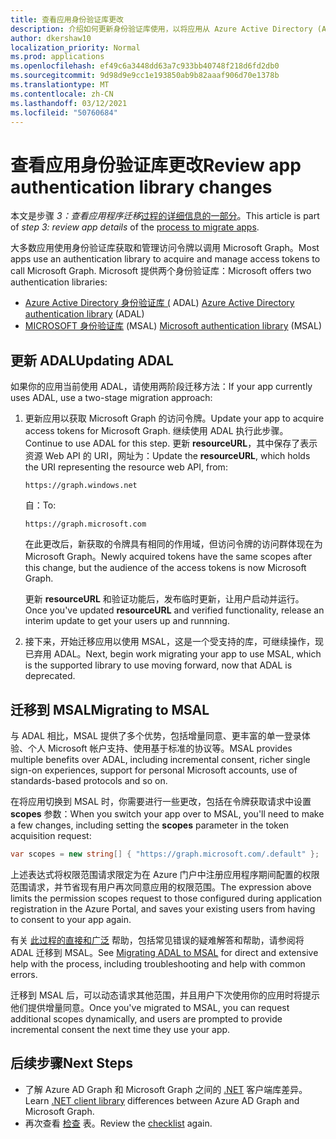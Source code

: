 ```yaml
---
title: 查看应用身份验证库更改
description: 介绍如何更新身份验证库使用，以将应用从 Azure Active Directory (Azure AD) API 迁移到 Microsoft Graph API。
author: dkershaw10
localization_priority: Normal
ms.prod: applications
ms.openlocfilehash: ef49c6a3448dd63a7c933bb40748f218d6fd2db0
ms.sourcegitcommit: 9d98d9e9cc1e193850ab9b82aaaf906d70e1378b
ms.translationtype: MT
ms.contentlocale: zh-CN
ms.lasthandoff: 03/12/2021
ms.locfileid: "50760684"
---
```

# <a name="review-app-authentication-library-changes"></a><span data-ttu-id="17bef-103">查看应用身份验证库更改</span><span class="sxs-lookup"><span data-stu-id="17bef-103">Review app authentication library changes</span></span>

<span data-ttu-id="17bef-104">本文是步骤 *3：查看应用程序迁移*[过程的详细信息的一部分](migrate-azure-ad-graph-planning-checklist.md)。</span><span class="sxs-lookup"><span data-stu-id="17bef-104">This article is part of *step 3: review app details* of the [process to migrate apps](migrate-azure-ad-graph-planning-checklist.md).</span></span>

<span data-ttu-id="17bef-105">大多数应用使用身份验证库获取和管理访问令牌以调用 Microsoft Graph。</span><span class="sxs-lookup"><span data-stu-id="17bef-105">Most apps use an authentication library to acquire and manage access tokens to call Microsoft Graph.</span></span>  <span data-ttu-id="17bef-106">Microsoft 提供两个身份验证库：</span><span class="sxs-lookup"><span data-stu-id="17bef-106">Microsoft offers two authentication libraries:</span></span>

- <span data-ttu-id="17bef-107">[Azure Active Directory 身份验证库 (](/azure/active-directory/develop/active-directory-authentication-libraries) ADAL) </span><span class="sxs-lookup"><span data-stu-id="17bef-107">[Azure Active Directory authentication library](/azure/active-directory/develop/active-directory-authentication-libraries) (ADAL)</span></span>
- <span data-ttu-id="17bef-108">[MICROSOFT 身份验证库](/azure/active-directory/develop/reference-v2-libraries) (MSAL) </span><span class="sxs-lookup"><span data-stu-id="17bef-108">[Microsoft authentication library](/azure/active-directory/develop/reference-v2-libraries) (MSAL)</span></span>

## <a name="updating-adal"></a><span data-ttu-id="17bef-109">更新 ADAL</span><span class="sxs-lookup"><span data-stu-id="17bef-109">Updating ADAL</span></span>

<span data-ttu-id="17bef-110">如果你的应用当前使用 ADAL，请使用两阶段迁移方法：</span><span class="sxs-lookup"><span data-stu-id="17bef-110">If your app currently uses ADAL, use a two-stage migration approach:</span></span>

1. <span data-ttu-id="17bef-111">更新应用以获取 Microsoft Graph 的访问令牌。</span><span class="sxs-lookup"><span data-stu-id="17bef-111">Update your app to acquire access tokens for Microsoft Graph.</span></span> <span data-ttu-id="17bef-112">继续使用 ADAL 执行此步骤。</span><span class="sxs-lookup"><span data-stu-id="17bef-112">Continue to use ADAL for this step.</span></span> <span data-ttu-id="17bef-113">更新 **resourceURL**，其中保存了表示资源 Web API 的 URI，网址为：</span><span class="sxs-lookup"><span data-stu-id="17bef-113">Update the **resourceURL**, which holds the URI representing the resource web API, from:</span></span>

    `https://graph.windows.net`  

    <span data-ttu-id="17bef-114">自：</span><span class="sxs-lookup"><span data-stu-id="17bef-114">To:</span></span>  

    `https://graph.microsoft.com`

    <span data-ttu-id="17bef-115">在此更改后，新获取的令牌具有相同的作用域，但访问令牌的访问群体现在为 Microsoft Graph。</span><span class="sxs-lookup"><span data-stu-id="17bef-115">Newly acquired tokens have the same scopes after this change, but the audience of the access tokens is now Microsoft Graph.</span></span>  

    <span data-ttu-id="17bef-116">更新 **resourceURL** 和验证功能后，发布临时更新，让用户启动并运行。</span><span class="sxs-lookup"><span data-stu-id="17bef-116">Once you've updated **resourceURL** and verified functionality, release an interim update to get your users up and runnning.</span></span>

1.  <span data-ttu-id="17bef-117">接下来，开始迁移应用以使用 MSAL，这是一个受支持的库，可继续操作，现已弃用 ADAL。</span><span class="sxs-lookup"><span data-stu-id="17bef-117">Next, begin work migrating your app to use MSAL, which is the supported library to use moving forward, now that ADAL is deprecated.</span></span>

## <a name="migrating-to-msal"></a><span data-ttu-id="17bef-118">迁移到 MSAL</span><span class="sxs-lookup"><span data-stu-id="17bef-118">Migrating to MSAL</span></span>

<span data-ttu-id="17bef-119">与 ADAL 相比，MSAL 提供了多个优势，包括增量同意、更丰富的单一登录体验、个人 Microsoft 帐户支持、使用基于标准的协议等。</span><span class="sxs-lookup"><span data-stu-id="17bef-119">MSAL provides multiple benefits over ADAL, including incremental consent, richer single sign-on experiences, support for personal Microsoft accounts, use of standards-based protocols and so on.</span></span>  

<span data-ttu-id="17bef-120">在将应用切换到 MSAL 时，你需要进行一些更改，包括在令牌获取请求中设置 **scopes** 参数：</span><span class="sxs-lookup"><span data-stu-id="17bef-120">When you switch your app over to MSAL, you'll need to make a few changes, including setting the **scopes** parameter in the token acquisition request:</span></span>

``` csharp
var scopes = new string[] { "https://graph.microsoft.com/.default" };
```

<span data-ttu-id="17bef-121">上述表达式将权限范围请求限定为在 Azure 门户中注册应用程序期间配置的权限范围请求，并节省现有用户再次同意应用的权限范围。</span><span class="sxs-lookup"><span data-stu-id="17bef-121">The expression above limits the permission scopes request to those configured during application registration in the Azure Portal, and saves your existing users from having to consent to your app again.</span></span>

<span data-ttu-id="17bef-122">有关 [此过程的直接和广泛](https://aka.ms/adal-net-to-msal-net) 帮助，包括常见错误的疑难解答和帮助，请参阅将 ADAL 迁移到 MSAL。</span><span class="sxs-lookup"><span data-stu-id="17bef-122">See [Migrating ADAL to MSAL](https://aka.ms/adal-net-to-msal-net) for direct and extensive help with the process, including troubleshooting and help with common errors.</span></span>

<span data-ttu-id="17bef-123">迁移到 MSAL 后，可以动态请求其他范围，并且用户下次使用你的应用时将提示他们提供增量同意。</span><span class="sxs-lookup"><span data-stu-id="17bef-123">Once you've migrated to MSAL, you can request additional scopes dynamically, and users are prompted to provide incremental consent the next time they use your app.</span></span>

## <a name="next-steps"></a><span data-ttu-id="17bef-124">后续步骤</span><span class="sxs-lookup"><span data-stu-id="17bef-124">Next Steps</span></span>

- <span data-ttu-id="17bef-125">了解 Azure AD Graph 和 Microsoft Graph 之间的 [.NET](migrate-azure-ad-graph-client-libraries.md) 客户端库差异。</span><span class="sxs-lookup"><span data-stu-id="17bef-125">Learn [.NET client library](migrate-azure-ad-graph-client-libraries.md) differences between Azure AD Graph and Microsoft Graph.</span></span>
- <span data-ttu-id="17bef-126">再次查看 [检查](migrate-azure-ad-graph-planning-checklist.md) 表。</span><span class="sxs-lookup"><span data-stu-id="17bef-126">Review the [checklist](migrate-azure-ad-graph-planning-checklist.md) again.</span></span>
